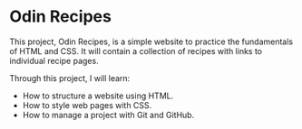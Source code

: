 # Odin Recipes

This project, Odin Recipes, is a simple website to practice the fundamentals of HTML and CSS. It will contain a collection of recipes with links to individual recipe pages.

Through this project, I will learn:

- How to structure a website using HTML.
- How to style web pages with CSS.
- How to manage a project with Git and GitHub.
